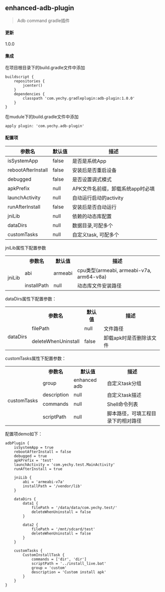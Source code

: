 ## enhanced-adb-plugin
>Adb command gradle插件

#### 更新
 1.0.0

#### 集成

在项目根目录下的build.gradle文件中添加
```
buildscript {
    repositories {
        jcenter()
    }
    dependencies {
        classpath 'com.yechy.gradleplugin:adb-plugin:1.0.0'
    }
}
```

在mudule下的build.gradle文件中添加
```
apply plugin: 'com.yechy.adb-plugin'
```

#### 配置项

|参数名|默认值|描述|
|-----|------|---|
|isSystemApp|false|是否是系统App|
|rebootAfterInstall|false|安装后是否重启设备|
|debugged|false|是否设置调式模式|
|apkPrefix|null|APK文件名前缀，卸载系统app时必填|
|launchActivity|null|自动运行启动的activity|
|runAfterInstall|false|安装后是否自动运行|
|jniLib|null|依赖的动态库配置|
|dataDirs|null|数据目录,可配多个|
|customTasks|null|自定义task, 可配多个|

jniLib属性下配置参数
<table>
  <tr>
    <th></th>
    <th>参数名</th>
    <th>默认值</th>
    <th>描述</th>
  </tr>
  <tr>
    <td rowspan="2">jniLib</td>
    <td>abi</td>
    <td>armeabi</td>
    <td>cpu类型(armeabi, armeabi-v7a, arm64-v8a)</td>
  </tr>
  <tr>
    <td>installPath</td>
    <td>null</td>
    <td>动态库文件安装路径</td>
  </tr>
</table>

dataDirs属性下配置参数：
<table>
  <tr>
    <th></th>
    <th>参数名</th>
    <th>默认值</th>
    <th>描述</th>
  </tr>
  <tr>
    <td rowspan="2">dataDirs</td>
    <td>filePath</td>
    <td>null</td>
    <td>文件路径</td>
  </tr>
  <tr>
    <td>deleteWhenUninstall</td>
    <td>false</td>
    <td>卸载apk时是否删除该文件</td>
  </tr>
</table>

customTasks属性下配置参数：
<table>
  <tr>
    <th></th>
    <th>参数名</th>
    <th>默认值</th>
    <th>描述</th>
  </tr>
  <tr>
    <td rowspan="4">customTasks</td>
    <td>group</td>
    <td>enhanced adb</td>
    <td>自定义task分组</td>
  </tr>
  <tr>
    <td>description</td>
    <td>null</td>
    <td>自定义task描述</td>
  </tr>
  <tr>
    <td>commands</td>
    <td>null</td>
    <td>Shell命令列表</td>
  </tr>
  <tr>
    <td>scriptPath</td>
    <td>null</td>
    <td>脚本路径，可填工程目录下的相对路径</td>
  </tr>
</table>


配置项demo如下：
```
adbPlugin {
    isSystemApp = true
    rebootAfterInstall = false
    debugged = true
    apkPrefix = 'test'
    launchActivity = 'com.yechy.test.MainActivity'
    runAfterInstall = true

    jniLib {
        abi = 'armeabi-v7a'
        installPath = '/vendor/lib'
    }

    dataDirs {
        data1 {
            filePath = '/data/data/com.yechy.test/'
            deleteWhenUninstall = false
        }

        data2 {
            filePath = '/mnt/sdcard/test'
            deleteWhenUninstall = false
        }
    }

    customTasks {
        CustomInstallTask {
            commands = ['dir', 'dir']
            scriptPath = '../install_live.bat'
            group = 'custom'
            description = 'Custom install apk'
        }
    }
}
```

